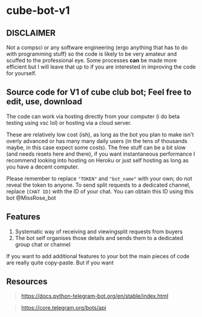 # cube-bot-v1

## DISCLAIMER
Not a compsci or any software engineering (ergo anything that has to do with programming stuff) so the code is likely to be very amateur and scuffed to the professional eye. Some processes **can** be made more efficient but I will leave that up to if you are interested in improving the code for yourself.

## Source code for V1 of cube club bot; Feel free to edit, use, download 
The code can work via hosting directly from your computer (i do beta testing using vsc lol) or hosting via a cloud server.

These are relatively low cost (ish), as long as the bot you plan to make isn't overly advanced or has many many daily users (in the tens of thousands maybe, in this case expect some costs). 
The free stuff can be a bit slow (and needs resets here and there), if you want instantaneous performance I recommend looking into hosting on Heroku or just self hosting as long as you have a decent computer.

Please remember to replace `"TOKEN"` and `"bot_name"` with your own; do not reveal the token to anyone.
To send split requests to a dedicated channel, replace `[CHAT ID]` with the ID of your chat. You can obtain this ID using this bot @MissRose_bot

## Features
1. Systematic way of receiving and viewingsplit requests from buyers
2. The bot self organises those details and sends them to a dedicated group chat or channel

If you want to add additional features to your bot the main pieces of code are really quite copy-paste. But if you want 

## Resources

> https://docs.python-telegram-bot.org/en/stable/index.html 

> https://core.telegram.org/bots/api
